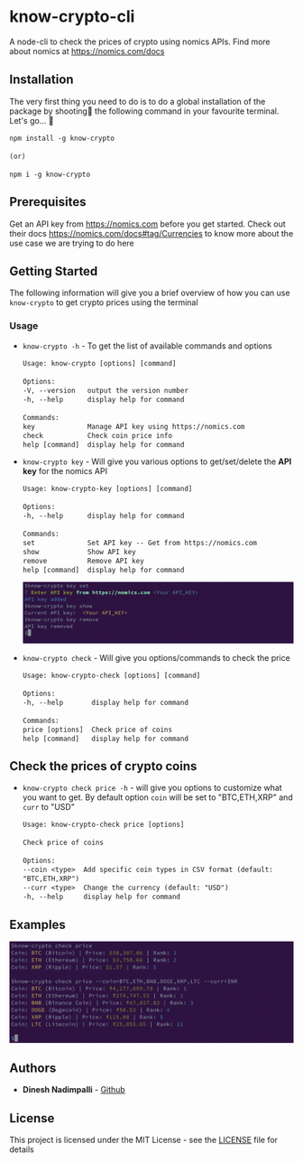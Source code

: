 # know-crypto-cli

A node-cli to check the prices of crypto using nomics APIs. Find more about nomics at https://nomics.com/docs

## Installation

The very first thing you need to do is to do a global installation of the package by shooting🔫 the following command in your favourite terminal. Let's go... 🚀
```
npm install -g know-crypto

(or)

npm i -g know-crypto

```

## Prerequisites

Get an API key from https://nomics.com before you get started. Check out their docs https://nomics.com/docs#tag/Currencies to know more about the use case we are trying to do here


## Getting Started

The following information will give you a brief overview of how you can use `know-crypto` to get crypto prices using the terminal

### Usage

- `know-crypto -h` - To get the list of available commands and options

    ```
    Usage: know-crypto [options] [command]

    Options:
    -V, --version   output the version number
    -h, --help      display help for command

    Commands:
    key             Manage API key using https://nomics.com
    check           Check coin price info
    help [command]  display help for command
    ```

- `know-crypto key` - Will give you various options to get/set/delete the **API key** for the nomics API
    ```
    Usage: know-crypto-key [options] [command]

    Options:
    -h, --help      display help for command

    Commands:
    set             Set API key -- Get from https://nomics.com
    show            Show API key
    remove          Remove API key
    help [command]  display help for command
    ```
    ![key command usage](https://github.com/dineshnadimpalli/know-crypto-cli/blob/main/assets/key_command_usage.png?raw=true)

 - `know-crypto check` - Will give you options/commands to check the price
    ```
    Usage: know-crypto-check [options] [command]

    Options:
    -h, --help       display help for command

    Commands:
    price [options]  Check price of coins
    help [command]   display help for command
    ```

## Check the prices of crypto coins

 - `know-crypto check price -h` - will give you options to customize what you want to get. By default option `coin` will be set to "BTC,ETH,XRP" and `curr` to "USD"

    ```
    Usage: know-crypto-check price [options]

    Check price of coins

    Options:
    --coin <type>  Add specific coin types in CSV format (default: "BTC,ETH,XRP")
    --curr <type>  Change the currency (default: "USD")
    -h, --help     display help for command
    ```

## Examples

![Get crypto prices](https://github.com/dineshnadimpalli/know-crypto-cli/blob/main/assets/crypto_prices.png?raw=true)


## Authors

* **Dinesh Nadimpalli** - [Github](https://github.com/dineshnadimpalli)

## License

This project is licensed under the MIT License - see the [LICENSE](https://github.com/dineshnadimpalli/know-crypto-cli/blob/main/LICENSE) file for details
